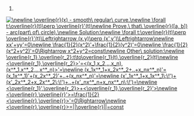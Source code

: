 1)
<a href="https://www.codecogs.com/eqnedit.php?latex=\newline&space;\newline&space;\overline{r}(x)&space;-&space;smooth\&space;regular\&space;curve.\forall&space;t:\overline{r}(t)\perp&space;\overline{r}'(t)\newline&space;Prove,\&space;that\&space;\overline{r}([a,&space;b])&space;-&space;arc(part\&space;of\&space;circle).\newline&space;Solution:\newline&space;\forall&space;t:\overline{r}(t)\perp&space;\overline{r}'(t)\Leftrightarrow&space;(x,y)\perp&space;(x',y')\Leftrightarrow\newline&space;xx'&plus;yy'=0\newline&space;\frac{1}{2}(x^2)'&plus;\frac{1}{2}(y^2)'=0\newline&space;\frac{1}{2}(x^2&plus;y^2)'=0\Rightarrow&space;x^2&plus;y^2=const\newline&space;Other\&space;solution:\newline&space;\overline{r_1},\overline{r_2}:t\to\overline{r_1}(t),\overline{r_2}(t)\newline&space;<\overline{r_1},\overline{r_2}>'=<(x_1,x_2,..,x_n),(x^*_1,x^*_2,..,x^*_n)>'=\newline&space;(x_1x^*_1&plus;x_2x^*_2&plus;..&plus;x_nx^*_n)'=(x_1x^*_1)'&plus;(x_2x^*_2)'&plus;..&plus;(x_nx^*_n)'=\newline&space;(x'_1x^*_1&plus;x_1x^*_1\;\!')&plus;(x'_2x^*_2&plus;x_2x^*_2\;\!')&plus;..&plus;(x'_nx^*_n&plus;x_nx^*_n\;\!')=\newline&space;<\overline{r_1}',\overline{r_2}>&plus;<\overline{r_1},\overline{r_2}'>\newline&space;<\overline{r},\overline{r}'>=\frac{1}{2}<\overline{r},\overline{r}>'=0\Rightarrow\newline&space;<\overline{r},\overline{r}>=||\overline{r}||=const" target="_blank"><img src="https://latex.codecogs.com/gif.latex?\inline&space;\overline{r}(x)&space;-&space;smooth\&space;regular\&space;curve.\newline&space;\forall&space;t:\overline{r}(t)\perp&space;\overline{r}'(t)\newline&space;Prove,\&space;that\&space;\overline{r}([a,&space;b])&space;-&space;arc(part\&space;of\&space;circle).\newline&space;Solution:\newline&space;\forall&space;t:\overline{r}(t)\perp&space;\overline{r}'(t)\Leftrightarrow&space;(x,y)\perp&space;(x',y')\Leftrightarrow\newline&space;xx'&plus;yy'=0\newline&space;\frac{1}{2}(x^2)'&plus;\frac{1}{2}(y^2)'=0\newline&space;\frac{1}{2}(x^2&plus;y^2)'=0\Rightarrow&space;x^2&plus;y^2=const\newline&space;Other\&space;solution:\newline&space;\overline{r_1},\overline{r_2}:t\to\overline{r_1}(t),\overline{r_2}(t)\newline&space;<\overline{r_1},\overline{r_2}>'=<(x_1,x_2,..,x_n),(x^*_1,x^*_2,..,x^*_n)>'=\newline&space;(x_1x^*_1&plus;x_2x^*_2&plus;..&plus;x_nx^*_n)'=(x_1x^*_1)'&plus;(x_2x^*_2)'&plus;..&plus;(x_nx^*_n)'=\newline&space;(x'_1x^*_1&plus;x_1x^*_1\;\!')&plus;(x'_2x^*_2&plus;x_2x^*_2\;\!')&plus;..&plus;(x'_nx^*_n&plus;x_nx^*_n\;\!')=\newline&space;<\overline{r_1}',\overline{r_2}>&plus;<\overline{r_1},\overline{r_2}'>\newline&space;<\overline{r},\overline{r}'>=\frac{1}{2}<\overline{r},\overline{r}>'=0\Rightarrow\newline&space;<\overline{r},\overline{r}>=||\overline{r}||=const" title="\newline \overline{r}(x) - smooth\ regular\ curve.\newline \forall t:\overline{r}(t)\perp \overline{r}'(t)\newline Prove,\ that\ \overline{r}([a, b]) - arc(part\ of\ circle).\newline Solution:\newline \forall t:\overline{r}(t)\perp \overline{r}'(t)\Leftrightarrow (x,y)\perp (x',y')\Leftrightarrow\newline xx'+yy'=0\newline \frac{1}{2}(x^2)'+\frac{1}{2}(y^2)'=0\newline \frac{1}{2}(x^2+y^2)'=0\Rightarrow x^2+y^2=const\newline Other\ solution:\newline \overline{r_1},\overline{r_2}:t\to\overline{r_1}(t),\overline{r_2}(t)\newline <\overline{r_1},\overline{r_2}>'=<(x_1,x_2,..,x_n),(x^*_1,x^*_2,..,x^*_n)>'=\newline (x_1x^*_1+x_2x^*_2+..+x_nx^*_n)'=(x_1x^*_1)'+(x_2x^*_2)'+..+(x_nx^*_n)'=\newline (x'_1x^*_1+x_1x^*_1\;\!')+(x'_2x^*_2+x_2x^*_2\;\!')+..+(x'_nx^*_n+x_nx^*_n\;\!')=\newline <\overline{r_1}',\overline{r_2}>+<\overline{r_1},\overline{r_2}'>\newline <\overline{r},\overline{r}'>=\frac{1}{2}<\overline{r},\overline{r}>'=0\Rightarrow\newline <\overline{r},\overline{r}>=||\overline{r}||=const" /></a>
